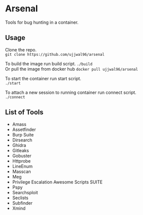 # Arsenal
Tools for bug hunting in a container.

## Usage
Clone the repo.  
`git clone https://github.com/ujjwal96/arsenal`

To build the image run build script.
`./build`  
Or pull the image from docker hub
`docker pull ujjwal96/arsenal` 

To start the container run start script.  
`./start`

To attach a new session to running container run connect script.  
`./connect`

## List of Tools
* Amass
* Assetfinder
* Burp Suite
* Dirsearch
* Ghidra
* Gitleaks
* Gobuster
* Httprobe
* LineEnum
* Masscan
* Meg
* Privilege Escalation Awesome Scripts SUITE
* Pspy
* Searchsploit
* Seclists
* Subfinder
* Xmind
